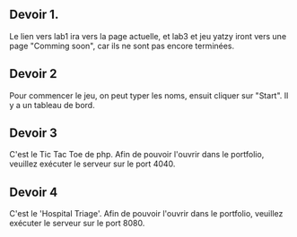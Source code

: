 ## Devoir 1.
Le lien vers lab1 ira vers la page actuelle, et lab3 et jeu yatzy iront vers une page "Comming soon", car ils ne sont pas encore terminées.

## Devoir 2
Pour commencer le jeu, on peut typer les noms, ensuit cliquer sur "Start". Il y a un tableau de bord.

## Devoir 3
C'est le Tic Tac Toe de php. Afin de pouvoir l'ouvrir dans le portfolio, veuillez exécuter le serveur sur le port 4040.

## Devoir 4
C'est le 'Hospital Triage'. Afin de pouvoir l'ouvrir dans le portfolio, veuillez exécuter le serveur sur le port 8080.
